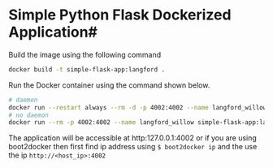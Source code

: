 # Simple Python Flask Dockerized Application#

Build the image using the following command

```bash
docker build -t simple-flask-app:langford .
```

Run the Docker container using the command shown below.

```bash
# daemon
docker run --restart always --rm -d -p 4002:4002 --name langford_willow simple-flask-app:langford
# no daemon
docker run --rm -p 4002:4002 --name langford_willow simple-flask-app:langford
```

The application will be accessible at http:127.0.0.1:4002 or if you are using boot2docker then first find ip address using `$ boot2docker ip` and the use the ip `http://<host_ip>:4002`
